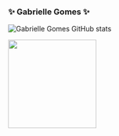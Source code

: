 ### ✨ Gabrielle Gomes ✨

![Gabrielle Gomes GitHub stats](https://github-readme-stats.vercel.app/api?username=gabriellegomess&theme=midnight-purple&show_icons=true)

<div>
  <img height="180em" src="https://github-readme-stats.vercel.app/api/top-langs/?username=gabriellegomess&theme=midnight-purple">
</div>

